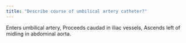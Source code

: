 ```yaml
---
title: "Describe course of umbilical artery catheter?"
---
```

Enters umbilical artery, Proceeds caudad in iliac vessels, Ascends left of midling in abdominal aorta.

